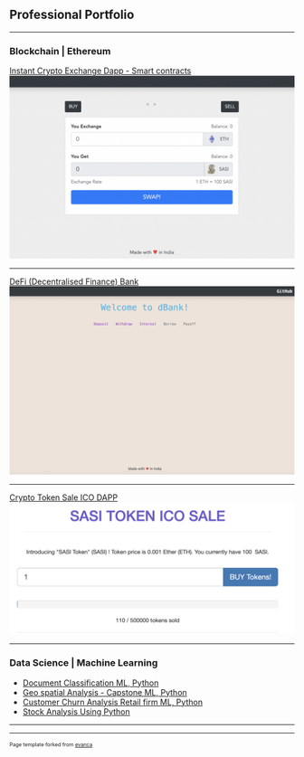 ## Professional Portfolio

---

### Blockchain | Ethereum

[Instant Crypto Exchange Dapp - Smart contracts](https://itznishant.github.io/CryptoExchangeDapp)
<img src="images/exchangedapp.png?raw=true"/>

---
[DeFi (Decentralised Finance) Bank](https://itznishant.github.io/dBank/)
<img src="images/dbankdapp.png?raw=true"/>

---
[Crypto Token Sale ICO DAPP](https://itznishant.github.io/SASITokenDAPP)
<img src="images/TokenSaleDappUI.png?raw=true"/>

---

### Data Science | Machine Learning

- [Document Classification ML, Python](https://www.linkedin.com/pulse/ectd-document-classification-using-machine-learning-vemulakonda)
- [Geo spatial Analysis - Capstone ML, Python](https://www.linkedin.com/pulse/hyderabad-neighborhood-analysis-capstone-project-vemulakonda)
- [Customer Churn Analysis Retail firm ML, Python](https://github.com/itznishant)
- [Stock Analysis Using Python](https://github.com/itznishant/Stock-Analysis-NSE-Using-Python)

---


---
<p style="font-size:9px">Page template forked from <a href="https://github.com/evanca/quick-portfolio">evanca</a></p>
<!-- Remove above link if you don't want to attibute -->

